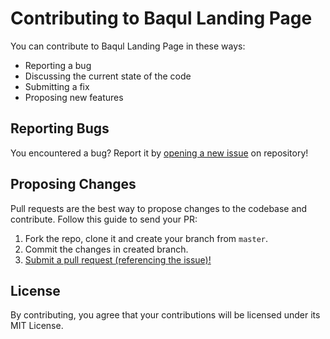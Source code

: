 # Contributing to Baqul Landing Page

You can contribute to Baqul Landing Page in these ways:

- Reporting a bug
- Discussing the current state of the code
- Submitting a fix
- Proposing new features

## Reporting Bugs

You encountered a bug? Report it by [opening a new issue](https://github.com/KodeSoft/landing-page/issues) on repository!

## Proposing Changes

Pull requests are the best way to propose changes to the codebase and contribute. Follow this guide to send your PR:

1. Fork the repo, clone it and create your branch from `master`.
2. Commit the changes in created branch.
3. [Submit a pull request (referencing the issue)!](https://github.com/KodeSoft/landing-page/pulls)

## License

By contributing, you agree that your contributions will be licensed under its MIT License.